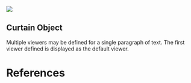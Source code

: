 <a href="https://juncture-digital.org"><img src="https://juncture-digital.org/images/ve-button.png"></a>

<param ve-config 
       title="Girl with a Pearl Earring" 
       banner="https://iiif.juncture-digital.org/banner/?url=https://upload.wikimedia.org/wikipedia/commons/4/47/Bartholomeus_Johannes_van_Hove%2C_Het_Mauritshuis_te_Den_Haag.jpg" 
       layout="vertical">

<!-- Entities discussed throughout the essay are typically defined before the essay text and
     are thus available in all text.  Entity identifiers (QIDs) can be found in either
     Wikipedia or Wikidata (https://www.wikidata.org)> -->
<param ve-entity eid="Q185372"> <!-- Girl with a Pearl Earring painting -->
<param ve-entity eid="Q41264"> <!-- Johannes Vermeer -->
<param ve-entity eid="Q221092"> <!-- Mauritshuis -->
<param ve-entity eid="Q36600"> <!-- The Hague -->

## Curtain Object 				       
Multiple viewers may be defined for a single paragraph of text. The first viewer defined is displayed as the default viewer.			       
<param ve-compare curtain url="https://stor.artstor.org/stor/10970784-2155-498d-8b05-d8586b1f67d0" label="Cafe Nero High Street (2021)" description="Canterbury High Street 2021" attribution="Calum Elliot and Emma Molford" license="In Copyright">
<param ve-compare url="https://stor.artstor.org/stor/1420f054-9ba2-427b-b007-6aa22a7e785d" label="Cafe Nero High Street (pre 1918)" description="Canterbury High Street. Unposted and with no identifying features." license="No Known Copyright">			       

# References

[^1]: [Wikipedia: The Rime of the Ancient Mariner](https://en.wikipedia.org/wiki/The_Rime_of_the_Ancient_Mariner)